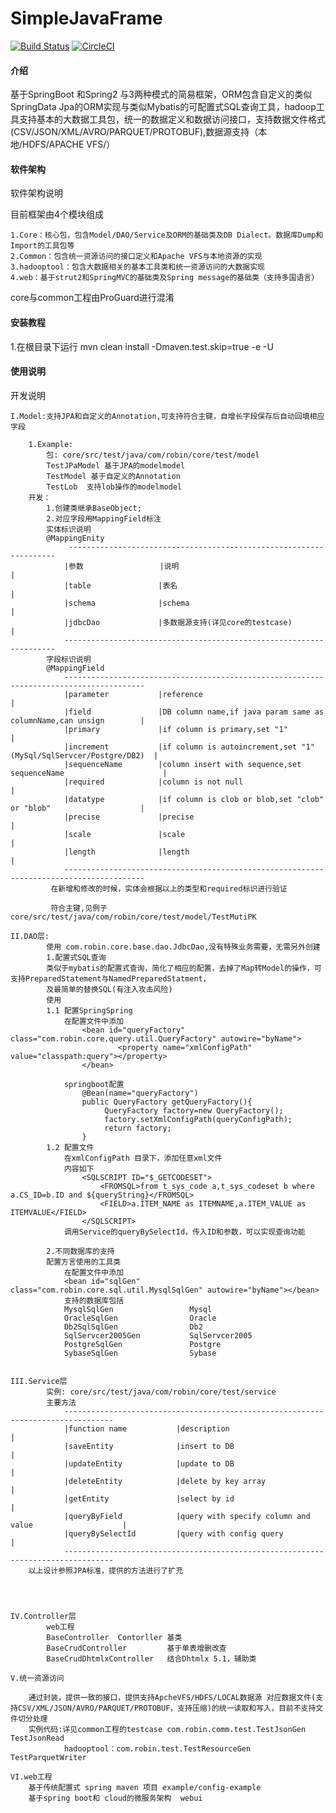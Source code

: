 # SimpleJavaFrame

[![Build Status](https://travis-ci.org/robinhood-jim/JavaFramework.svg?branch=master)](https://travis-ci.org/robinhood-jim/JavaFramework)
[![CircleCI](https://circleci.com/gh/robinhood-jim/JavaFramework.svg?style=svg)](https://circleci.com/gh/robinhood-jim/JavaFramework)

#### 介绍
基于SpringBoot 和Spring2 与3两种模式的简易框架，ORM包含自定义的类似SpringData Jpa的ORM实现与类似Mybatis的可配置式SQL查询工具，hadoop工具支持基本的大数据工具包，统一的数据定义和数据访问接口，支持数据文件格式(CSV/JSON/XML/AVRO/PARQUET/PROTOBUF),数据源支持（本地/HDFS/APACHE VFS/）

#### 软件架构
软件架构说明

目前框架由4个模块组成

    1.Core：核心包，包含Model/DAO/Service及ORM的基础类及DB Dialect。数据库Dump和Import的工具包等
    2.Common：包含统一资源访问的接口定义和Apache VFS与本地资源的实现
    3.hadooptool：包含大数据相关的基本工具类和统一资源访问的大数据实现
    4.web：基于strut2和SpringMVC的基础类及Spring message的基础类（支持多国语言）

core与common工程由ProGuard进行混淆

#### 安装教程

1.在根目录下运行 mvn clean install -Dmaven.test.skip=true -e -U


#### 使用说明

开发说明
    
    I.Model:支持JPA和自定义的Annotation,可支持符合主键，自增长字段保存后自动回填相应字段
        
        1.Example:
            包: core/src/test/java/com/robin/core/test/model
            TestJPaModel 基于JPA的modelmodel
            TestModel 基于自定义的Annotation
            TestLob  支持lob操作的modelmodel
        开发：
            1.创建类继承BaseObject;
            2.对应字段用MappingField标注
            实体标识说明
            @MappingEnity 
                 -------------------------------------------------------------------
                |参数                 |说明                                           |
                |table               |表名                                           |
                |schema              |schema                                         | 
                |jdbcDao             |多数据源支持(详见core的testcase)                 |
                --------------------------------------------------------------------
            字段标识说明
            @MappingField
                ----------------------------------------------------------------------------------------
                |parameter           |reference                                                         |
                |field               |DB column name,if java param same as columnName,can unsign        |
                |primary             |if column is primary,set "1"                                      |
                |increment           |if column is autoincrement,set "1"(MySql/SqlServcer/Postgre/DB2)  |
                |sequenceName        |column insert with sequence,set sequenceName                      |
                |required            |column is not null                                                |
                |datatype            |if column is clob or blob,set "clob" or "blob"                    |
                |precise             |precise                                                           |
                |scale               |scale                                                             |
                |length              |length                                                            |
                ----------------------------------------------------------------------------------------
             在新增和修改的时候，实体会根据以上的类型和required标识进行验证
             
             符合主键,见例子 core/src/test/java/com/robin/core/test/model/TestMutiPK
                
    II.DAO层:
            使用 com.robin.core.base.dao.JdbcDao,没有特殊业务需要，无需另外创建
            1.配置式SQL查询     
            类似于mybatis的配置式查询，简化了相应的配置，去掉了Map转Model的操作，可支持PreparedStatement与NamedPreparedStatment，
            及最简单的替换SQL(有注入攻击风险)   
            使用
            1.1 配置SpringSpring
                在配置文件中添加                
                    <bean id="queryFactory" class="com.robin.core.query.util.QueryFactory" autowire="byName">
                        	<property name="xmlConfigPath" value="classpath:query"></property>
                    </bean>
                    
                springboot配置
                    @Bean(name="queryFactory")
                    public QueryFactory getQueryFactory(){
                         QueryFactory factory=new QueryFactory();
                         factory.setXmlConfigPath(queryConfigPath);
                         return factory;
                    }
            1.2 配置文件
                在xmlConfigPath 目录下，添加任意xml文件
                内容如下
                    <SQLSCRIPT ID="$_GETCODESET">
                        <FROMSQL>from t_sys_code a,t_sys_codeset b where a.CS_ID=b.ID and ${queryString}</FROMSQL>
                    	<FIELD>a.ITEM_NAME as ITEMNAME,a.ITEM_VALUE as ITEMVALUE</FIELD>
                    </SQLSCRIPT>
                调用Service的queryBySelectId，传入ID和参数，可以实现查询功能
            
            2.不同数据库的支持
            配置方言使用的工具类
                在配置文件中添加
                <bean id="sqlGen" class="com.robin.core.sql.util.MysqlSqlGen" autowire="byName"></bean>
                支持的数据库包括
                MysqlSqlGen                 Mysql
                OracleSqlGen                Oracle
                Db2SqlSqlGen                Db2
                SqlServcer2005Gen           SqlServcer2005
                PostgreSqlGen               Postgre
                SybaseSqlGen                Sybase

            
    III.Service层
            实例: core/src/test/java/com/robin/core/test/service 
            主要方法
                ---------------------------------------------------------------------------------
                |function name           |description                                           |
                |saveEntity              |insert to DB                                           |
                |updateEntity            |update to DB                                           |
                |deleteEntity            |delete by key array                                    |
                |getEntity               |select by id                                           |
                |queryByField            |query with specify column and value                    |
                |queryBySelectId         |query with config query                                |
                ---------------------------------------------------------------------------------    
        以上设计参照JPA标准，提供的方法进行了扩充

        
                  
                
    IV.Controller层
            web工程
            BaseController  Contorller 基类
            BaseCrudController         基于单表增删改查
            BaseCrudDhtmlxController   结合Dhtmlx 5.1，辅助类

    V.统一资源访问

        通过封装，提供一致的接口，提供支持ApcheVFS/HDFS/LOCAL数据源 对应数据文件(支持CSV/XML/JSON/AVRO/PARQUET/PROTOBUF，支持压缩)的统一读取和写入，目前不支持文件切分处理
        实例代码:详见common工程的testcase com.robin.comm.test.TestJsonGen TestJsonRead
                hadooptool：com.robin.test.TestResourceGen TestParquetWriter

    VI.web工程
        基于传统配置式 spring maven 项目 example/config-example
        基于spring boot和 cloud的微服务架构  webui